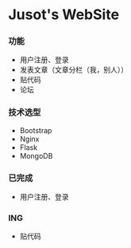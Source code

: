 # Jusot's WebSite

### 功能
* 用户注册、登录
* 发表文章（文章分栏（我，别人））
* 贴代码
* 论坛


### 技术选型
* Bootstrap
* Nginx
* Flask
* MongoDB


### 已完成
* 用户注册、登录

### ING
* 贴代码